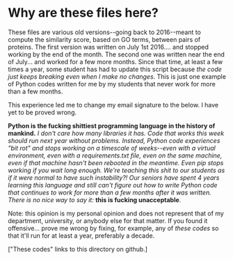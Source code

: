 # Why are these files here?

These files are various old versions--going back to 2016--meant to compute the similarity score, based on GO terms, between pairs of proteins. The first version was written on July 1st 2016.... and stopped working by the end of the month. The second one was written near the end of July... and worked for a few more months. Since that time, at least a few times a year, some student has had to update this script because _the code just keeps breaking even when I make no changes_.  This is just one example of Python codes written for me by my students that never work for more than a few months.

This experience led me to change my email signature to the below. I have yet to be proved wrong.

  **Python is the fucking shittiest programming language in the history of mankind.**
  _I don't care how many libraries it has.
  Code that works this week should run next year without problems.
  Instead, Python code experiences "bit rot" and stops working on a timescale of weeks--even with a virtual environment,
  even with a requirements.txt file, even on the same machine, even if that machine hasn't been rebooted in the meantime.
  Even pip stops working if you wait long enough.
  We're teaching this shit to our students as if it were normal to have such instability?!
  Our seniors have spent 4 years learning this language and still can't figure out how to write Python code that
  continues to work for more than a few months after it was written.
  There is no nice way to say it:_ **this is fucking unacceptable**.

Note: this opinion is my personal opinion and does not represent that of my department,
university, or anybody else for that matter. If you found it offensive... prove me wrong by fixing, for example,
any of _these codes_ so that it'll run for at least a year, preferably a decade.

["These codes" links to this directory on github.]
